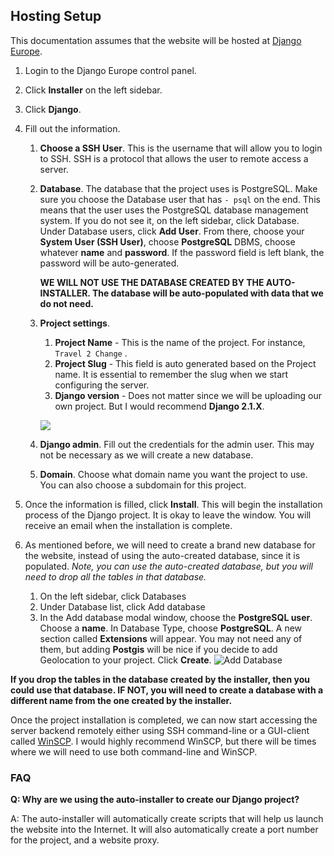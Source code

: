 ## Hosting Setup

This documentation assumes that the website will be hosted at [Django Europe](https://www.djangoeurope.com). 

1. Login to the Django Europe control panel.

2. Click **Installer** on the left sidebar.

3. Click **Django**.

4. Fill out the information.

   1. **Choose a SSH User**. This is the username that will allow you to login to SSH. SSH is a protocol that allows the user to remote access a server. 

   2. **Database**. The database that the project uses is PostgreSQL. Make sure you choose the Database user that has `- psql` on the end. This means that the user uses the PostgreSQL database management system. If you do not see it, on the left sidebar, click Database. Under Database users, click **Add User**. From there, choose your **System User (SSH User)**, choose **PostgreSQL** DBMS, choose whatever **name** and **password**. If the password field is left blank, the password will be auto-generated.

      **WE WILL NOT USE THE DATABASE CREATED BY THE AUTO-INSTALLER. The database will be auto-populated with data that we do not need.**

   3. **Project settings**. 

      1. **Project Name** - This is the name of the project. For instance, `Travel 2 Change` .
      2. **Project Slug** - This field is auto generated based on the Project name. It is essential to remember the slug when we start configuring the server.
      3. **Django version** - Does not matter since we will be uploading our own project. But I would recommend **Django 2.1.X**.

      ![](https://i.imgur.com/gxhRfqW.png)

   4. **Django admin**. Fill out the credentials for the admin user. This may not be necessary as we will create a new database. 

   5. **Domain**. Choose what domain name you want the project to use. You can also choose a subdomain for this project.

5. Once the information is filled, click **Install**. This will begin the installation process of the Django project. It is okay to leave the window. You will receive an email when the installation is complete.

6. As mentioned before, we will need to create a brand new database for the website, instead of using the auto-created database, since it is populated. *Note, you can use the auto-created database, but you will need to drop all the tables in that database.* 

   1. On the left sidebar, click Databases
   2. Under Database list, click Add database
   3. In the Add database modal window, choose the **PostgreSQL user**. Choose a **name**. In Database Type, choose **PostgreSQL**. A new section called **Extensions** will appear. You may not need any of them, but adding **Postgis** will be nice if you decide to add Geolocation to your project. Click **Create**.
      ![Add Database](<https://i.imgur.com/ZgD7UTb.png>)

**If you drop the tables in the database created by the installer, then you could use that database. IF NOT, you will need to create a database with a different name from the one created by the installer.**

Once the project installation is completed, we can now start accessing the server backend remotely either using SSH command-line or a GUI-client called [WinSCP](https://winscp.net/eng/index.php). I would highly recommend WinSCP, but there will be times where we will need to use both command-line and WinSCP. 

### FAQ

**Q: Why are we using the auto-installer to create our Django project?**

A: The auto-installer will automatically create scripts that will help us launch the website into the Internet. It will also automatically create a port number for the project, and a website proxy.

